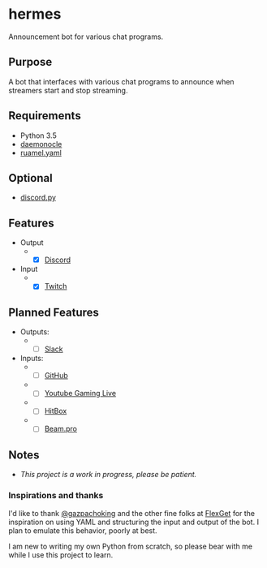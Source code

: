 # hermes
Announcement bot for various chat programs.

## Purpose
A bot that interfaces with various chat programs to announce when streamers start and stop streaming.

## Requirements
* Python 3.5
* [daemonocle](https://github.com/jnrbsn/daemonocle)
* [ruamel.yaml](https://pypi.python.org/pypi/ruamel.yaml)

## Optional
* [discord.py](https://github.com/Rapptz/discord.py)

## Features
* Output
  * - [x] [Discord](https://www.discordapp.com)
* Input
  * - [x] [Twitch](https://www.twitch.tv/)

## Planned Features
* Outputs:
  * - [ ] [Slack](https://slack.com)
* Inputs:
  * - [ ] [GitHub](https://github.com)
  * - [ ] [Youtube Gaming Live](https://gaming.youtube.com/live)
  * - [ ] [HitBox](https://www.hitbox.tv)
  * - [ ] [Beam.pro](https://beam.pro)

## Notes
* *This project is a work in progress, please be patient.*

### Inspirations and thanks
I'd like to thank [@gazpachoking](https://github.com/gazpachoking) and the other fine folks at [FlexGet](https://github.com/Flexget) for the inspiration on using YAML and structuring the input and output of the bot.  I plan to emulate this behavior, poorly at best.

I am new to writing my own Python from scratch, so please bear with me while I use this project to learn.
